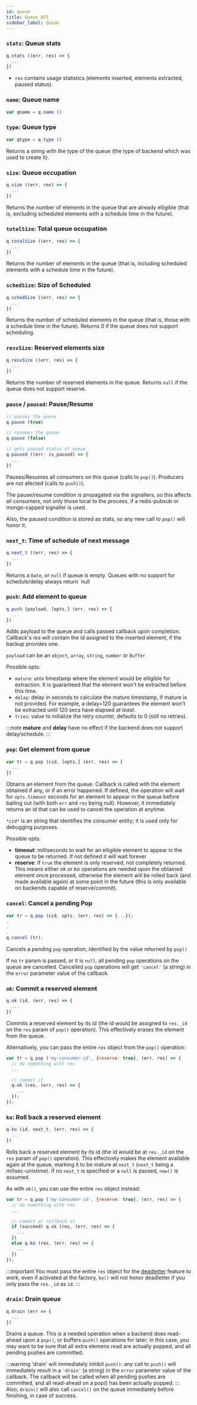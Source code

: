 ```yaml
---
id: queue
title: Queue API
sidebar_label: Queue
---
```


### `stats`: Queue stats

```javascript
q.stats ((err, res) => {
  ...
})
```

* `res` contains usage statistics (elements inserted, elements extracted, paused status).

### `name`: Queue name

```javascript
var qname = q.name ()
```

### `type`: Queue type

```javascript
var qtype = q.type ()
```

Returns a string with the type of the queue (the type of backend which was used to create it).

### `size`: Queue occupation

```javascript
q.size ((err, res) => {
  ...
})
```

Returns the number of elements in the queue that are already elligible (that is, excluding scheduled elements with a schedule time in the future).

### `totalSize`: Total queue occupation

```javascript
q.totalSize ((err, res) => {
  ...
})
```

Returns the number of elements in the queue (that is, including scheduled elements with a schedule time in the future).

### `schedSize`: Size of Scheduled

```javascript
q.schedSize ((err, res) => {
  ...
})
```

Returns the number of scheduled elements in the queue (that is, those with a schedule time in the future). Returns 0 if the queue does not support scheduling.

### `resvSize`: Reserved elements size

```javascript
q.resvSize ((err, res) => {
  ...
})
```

Returns the number of reserved elements in the queue. Returns `null` if the queue does not support reserve.

### `pause` / `paused`: Pause/Resume

```javascript
// pauses the queue
q.pause (true)

// resumes the queue
q.pause (false)

// gets paused status of queue
q.paused ((err, is_paused) => {
  ...
})
```

Pauses/Resumes all consumers on this queue (calls to `pop()`). Producers are not afected (calls to `push()`).

The pause/resume condition is propagated via the signallers, so this affects all consumers, not only those local to the process, if a redis-pubsub or mongo-capped signaller is used.

Also, the paused condition is stored as stats, so any new call to `pop()` will honor it.

### `next_t`: Time of schedule of next message

```javascript
q.next_t ((err, res) => {
  ...
})
```

Returns a `Date`, or `null` if queue is empty. Queues with no support for schedule/delay always return `null

### `push`: Add element to queue

```javascript
q.push (payload, [opts,] (err, res) => {
  ...
})
```

Adds payload to the queue and calls passed callback upon completion. Callback's *res* will contain the id assigned to the inserted element, if the backup provides one.

`payload` can be an `object`, `array`, `string`, `number` or `Buffer`

Possible opts:

* `mature`: unix timestamp where the element would be elligible for extraction. It is guaranteed that the element won't be extracted before this time.
* `delay`: delay in seconds to calculate the mature timestamp, if mature is not provided. For example, a delay=120 guarantees the element won't be extracted until 120 secs have elapsed *at least*.
* `tries`: value to initialize the retry counter, defaults to 0 (still no retries).

:::note
**mature** and **delay** have no effect if the backend does not support delay/schedule.
:::

### `pop`: Get element from queue

```javascript
var tr = q.pop (cid, [opts,] (err, res) => {
  ...
})
```

Obtains an element from the queue. Callback is called with the element obtained if any, or if an error happened. If defined, the operation will wait for `opts.timeout` seconds for an element to appear in the queue before bailing out (with both `err` and `res` being null). However, it immediately returns an id that can be used to cancel the operation at anytime.

`*cid*` is an string that identifies the consumer entity; it is used only for debugging purposes.

Possible opts:

* **timeout**: milliseconds to wait for an elligible element to appear in the queue to be returned. If not defined it will wait forever
* **reserve**: if `true` the element is only reserved, not completely returned. This means either *ok* or *ko* operations are needed upon the obtained element once processed, otherwise the element will be rolled back (and made available again) at some point in the future (this is only available on backends capable of reserve/commit).

### `cancel`: Cancel a pending Pop

```javascript
var tr = q.pop (cid, opts, (err, res) => {...});
.
.
.
q.cancel (tr);
```

Cancels a pending `pop` operation, identified by the value returned by `pop()`

If no `tr` param is passed, or it is `null`, all pending `pop` operations on the queue are cancelled. Cancelled `pop` operations will get `'cancel'` (a string) in the `error` parameter value of the callback.

### `ok`: Commit a reserved element

```javascript
q.ok (id, (err, res) => {
  ...
})
```

Commits a reserved element by its id (the id would be assigned to `res._id` on the `res` param of `pop()` operation). This effectively erases the element from the queue.

Alternatively, you can pass the entire `res` object from the `pop()` operation:

```javascript
var tr = q.pop ('my-consumer-id', {reserve: true}, (err, res) => {
  // do something with res
  ...

  // commit it
  q.ok (res, (err, res) => {
    ...
  });
});
```

### `ko`: Roll back a reserved element

```javascript
q.ko (id, next_t, (err, res) => {
  ...
})
```

Rolls back a reserved element by its id (the id would be at `res._id` on the `res` param of `pop()` operation). This effectively makes the element available again at the queue, marking it to be mature at `next_t` (`next_t` being a millsec-unixtime). If no `next_t` is specified or a `null` is passed, `now()` is assumed.

As with `ok()`, you can use the entire `res` object instead:

```javascript
var tr = q.pop ('my-consumer-id', {reserve: true}, (err, res) => {
  // do something with res
  ...

  // commit or rollback it
  if (succeed) q.ok (res, (err, res) => {
    ...
  })
  else q.ko (res, (err, res) => {
    ...
  })
});
```

:::important
You must pass the entire `res` object for the [deadletter](../api/factory#dead-letter) feature to work; even if activated at the factory, `ko()` will not honor deadletter if you only pass the `res._id` as `id`.
:::

### `drain`: Drain queue

```javascript
q.drain (err => {
  ...
})
```

Drains a queue. This is a needed operation when a backend does read-ahead upon a `pop()`, or buffers `push()` operations for later; in this case, you may want to be sure that all extra elemens read are actually popped, and all pending pushes are committed.

:::warning
'drain' will immediately inhibit `push()`: any call to `push()` will immediately result in a `'drain'` (a string)  in the `error` parameter value of the callback. The callback will be called when all pending pushes are committed, and all read-ahead on a pop() has been actually popped.
:::
Also, `drain()` will also call `cancel()` on the queue immediately before finishing, in case of success.
